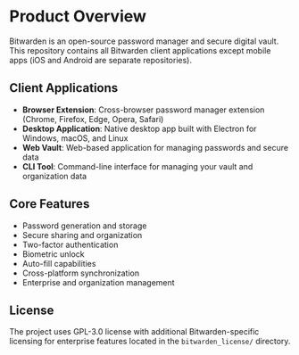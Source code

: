 # Product Overview

Bitwarden is an open-source password manager and secure digital vault. This repository contains all Bitwarden client applications except mobile apps (iOS and Android are separate repositories).

## Client Applications

- **Browser Extension**: Cross-browser password manager extension (Chrome, Firefox, Edge, Opera, Safari)
- **Desktop Application**: Native desktop app built with Electron for Windows, macOS, and Linux
- **Web Vault**: Web-based application for managing passwords and secure data
- **CLI Tool**: Command-line interface for managing your vault and organization data

## Core Features

- Password generation and storage
- Secure sharing and organization
- Two-factor authentication
- Biometric unlock
- Auto-fill capabilities
- Cross-platform synchronization
- Enterprise and organization management

## License

The project uses GPL-3.0 license with additional Bitwarden-specific licensing for enterprise features located in the `bitwarden_license/` directory.
